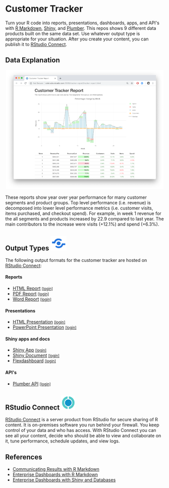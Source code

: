 # Customer Tracker

Turn your R code into reports, presentations, dashboards, apps, and API's with [R Markdown](https://rmarkdown.rstudio.com/), [Shiny](http://shiny.rstudio.com/), and [Plumber](https://www.rplumber.io/). This repos shows 9 different data products built on the same data set. Use whatever output type is appropriate for your situation. After you create your content, you can publish it to [RStudio Connect](https://www.rstudio.com/products/connect/).

## Data Explanation

<center><a href="http://colorado.rstudio.com:3939/Tracker/README.html"><img src="img/tracker.png" width="500"/></a></center>

These reports show year over year performance for many customer segments and product groups. Top level performance (i.e. revenue) is decomposed into lower level performance metrics (i.e. customer visits, items purchased, and checkout spend). For example, in week 1 revenue for the all segments and products increased by 22.9 compared to last year. The main contributors to the increase were visits (+12.1%) and spend (+6.3%).

## Output Types <img src="img/publish.png" width="50"/>

The following output formats for the customer tracker are hosted on [RStudio Connect](https://www.rstudio.com/products/connect/):

#### Reports

* [HTML Report](http://colorado.rstudio.com/rsc/tracker-report/tracker-report.html) <small>[[login]](http://colorado.rstudio.com:3939/connect/#/apps/1609/access)</small>
* [PDF Report](http://colorado.rstudio.com:3939/content/1644/tracker-pdf.pdf) <small>[[login]](http://colorado.rstudio.com:3939/connect/#/apps/1644/access) </small>
* [Word Report](http://colorado.rstudio.com:3939/content/1643/vcoWkF5eS/) <small>[[login]](http://colorado.rstudio.com:3939/connect/#/apps/1643/access/1432) </small>

#### Presentations

* [HTML Presentation](http://colorado.rstudio.com:3939/content/1645/tracker-ioslides.html) <small>[[login]](http://colorado.rstudio.com:3939/connect/#/apps/1645/access/1229)</small>
* [PowerPoint Presentation](http://colorado.rstudio.com:3939/content/1646/vMEHUS5Ks/) <small>[[login]](http://colorado.rstudio.com:3939/connect/#/apps/1646/access/1429)</small>

#### Shiny apps and docs

* [Shiny App](http://colorado.rstudio.com:3939/tracker-app/) <small>[[login]](http://colorado.rstudio.com:3939/connect/#/apps/1120)</small>
* [Shiny Document](http://colorado.rstudio.com:3939/content/1121/) <small>[[login]](http://colorado.rstudio.com:3939/connect/#/apps/1121/access)</small>
* [Flexdashboard](http://colorado.rstudio.com:3939/content/1642/) <small>[[login]](http://colorado.rstudio.com:3939/connect/#/apps/1642/access)</small>

#### API's

* [Plumber API](http://colorado.rstudio.com:3939/content/1117/) <small>[[login]](http://colorado.rstudio.com:3939/connect/#/apps/1117/access)</small>

## RStudio Connect <img src="img/rsc-logo.png" width="45"/>

[RStudio Connect](https://www.rstudio.com/products/connect/) is a server product from RStudio for secure sharing of R content. It is on-premises software you run behind your firewall. You keep control of your data and who has access. With RStudio Connect you can see all your content, decide who should be able to view and collaborate on it, tune performance, schedule updates, and view logs.

## References 

* [Communicating Results with R Markdown](https://rviews.rstudio.com/2018/11/01/r-markdown-a-better-approach/)
* [Enterprise Dashboards with R Markdown](https://rviews.rstudio.com/2018/05/16/replacing-excel-reports-with-r-markdown-and-shiny/)
* [Enterprise Dashboards with Shiny and Databases](https://rviews.rstudio.com/2017/09/20/dashboards-with-r-and-databases/)


